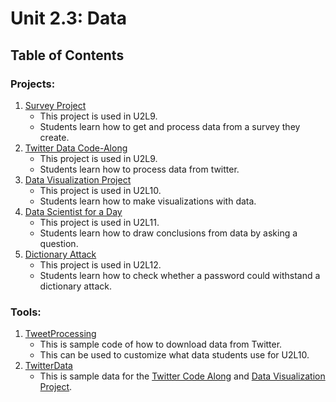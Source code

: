 # Unit 2.3: Data

## Table of Contents

### Projects:

1. [Survey Project](SurveyProject)
    * This project is used in U2L9. 
    * Students learn how to get and process data from a survey they create.
1. [Twitter Data Code-Along](TwitterDataCodeAlong)
    * This project is used in U2L9. 
    * Students learn how to process data from twitter.
1. [Data Visualization Project](DataVisualizationProject)
    * This project is used in U2L10. 
    * Students learn how to make visualizations with data.
1. [Data Scientist for a Day](DataScientist)
    * This project is used in U2L11.
    * Students learn how to draw conclusions from data by asking a question.
1. [Dictionary Attack](DictionaryAttack)
    * This project is used in U2L12.
    * Students learn how to check whether a password could withstand a dictionary attack.


### Tools:

1. [TweetProcessing](TweetProcessing)
    * This is sample code of how to download data from Twitter. 
    * This can be used to customize what data students use for U2L10.
1. [TwitterData](TwitterData)
    * This is sample data for the [Twitter Code Along](TwitterDataCodeAlong) and [Data Visualization Project](DataVisualizationProject).
